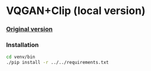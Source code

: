 # VQGAN+Clip (local version)

### [Original version](https://colab.research.google.com/drive/1L8oL-vLJXVcRzCFbPwOoMkPKJ8-aYdPN#scrollTo=JvnTBhPGT1gn)
### Installation
```sh
cd venv/bin
./pip install -r ../../requirements.txt 
```
